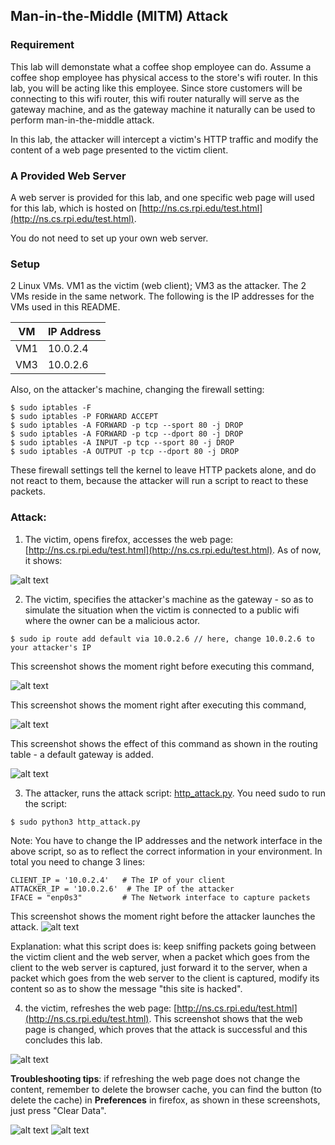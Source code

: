 ## Man-in-the-Middle (MITM) Attack 

### Requirement

This lab will demonstate what a coffee shop employee can do. Assume a coffee shop employee has physical access to the store's wifi router. In this lab, you will be acting like this employee. Since store customers will be connecting to this wifi router, this wifi router naturally will serve as the gateway machine, and as the gateway machine it naturally can be used to perform man-in-the-middle attack.

In this lab, the attacker will intercept a victim's HTTP traffic and modify the content of a web page presented to the victim client.

### A Provided Web Server

A web server is provided for this lab, and one specific web page will used for this lab, which is hosted on [http://ns.cs.rpi.edu/test.html](http://ns.cs.rpi.edu/test.html).

You do not need to set up your own web server.

### Setup

2 Linux VMs. VM1 as the victim (web client); VM3 as the attacker. The 2 VMs reside in the same network. The following is the IP addresses for the VMs used in this README.

| VM  |  IP Address  |
|-----|--------------|
| VM1 |  10.0.2.4    |
| VM3 |  10.0.2.6    |

Also, on the attacker's machine, changing the firewall setting:

```console
$ sudo iptables -F
$ sudo iptables -P FORWARD ACCEPT
$ sudo iptables -A FORWARD -p tcp --sport 80 -j DROP
$ sudo iptables -A FORWARD -p tcp --dport 80 -j DROP
$ sudo iptables -A INPUT -p tcp --sport 80 -j DROP
$ sudo iptables -A OUTPUT -p tcp --dport 80 -j DROP
```

These firewall settings tell the kernel to leave HTTP packets alone, and do not react to them, because the attacker will run a script to react to these packets.

### Attack: 

1. The victim, opens firefox, accesses the web page: [http://ns.cs.rpi.edu/test.html](http://ns.cs.rpi.edu/test.html). As of now, it shows:

![alt text](lab-mitm-original-page.png "the original page")

2. The victim, specifies the attacker's machine as the gateway - so as to simulate the situation when the victim is connected to a public wifi where the owner can be a malicious actor.

```console
$ sudo ip route add default via 10.0.2.6 // here, change 10.0.2.6 to your attacker's IP
```

This screenshot shows the moment right before executing this command, 

![alt text](lab-mitm-add-route-before-enter.png "before entering")

This screenshot shows the moment right after executing this command, 

![alt text](lab-mitm-add-route-after-enter.png "after entering")

This screenshot shows the effect of this command as shown in the routing table - a default gateway is added.

![alt text](lab-mitm-routing-table.png "the routing table")

3. The attacker, runs the attack script: [http\_attack.py](http_attack.py). You need sudo to run the script:

```console
$ sudo python3 http_attack.py
```

Note: You have to change the IP addresses and the network interface in the above script, so as to reflect the correct information in your environment. In total you need to change 3 lines:

```console
CLIENT_IP = '10.0.2.4'   # The IP of your client
ATTACKER_IP = '10.0.2.6'  # The IP of the attacker
IFACE = "enp0s3"         # The Network interface to capture packets
```

This screenshot shows the moment right before the attacker launches the attack.
![alt text](lab-mitm-launch-attack.png "launch attack")

Explanation: what this script does is: keep sniffing packets going between the victim client and the web server, when a packet which goes from the client to the web server is captured, just forward it to the server, when a packet which goes from the web server to the client is captured, modify its content so as to show the message "this site is hacked".

4. the victim, refreshes the web page: [http://ns.cs.rpi.edu/test.html](http://ns.cs.rpi.edu/test.html). This screenshot shows that the web page is changed, which proves that the attack is successful and this concludes this lab.

![alt text](lab-mitm-final-success.png "lab is successful!")

**Troubleshooting tips**: if refreshing the web page does not change the content, remember to delete the browser cache, you can find the button (to delete the cache) in **Preferences** in firefox, as shown in these screenshots, just press "Clear Data".

![alt text](lab-mitm-clear-cache1.png "clear cache data 1")
![alt text](lab-mitm-clear-cache2.png "clear cache data 2")

